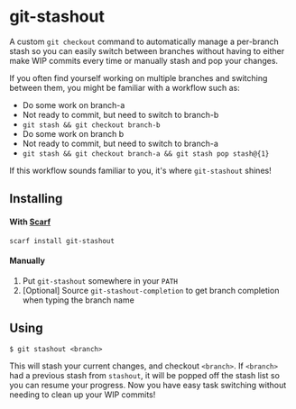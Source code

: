 # git-stashout

A custom `git checkout` command to automatically manage a per-branch stash so you
can easily switch between branches without having to either make WIP commits
every time or manually stash and pop your changes.

If you often find yourself working on multiple branches and switching between
them, you might be familiar with a workflow such as:

- Do some work on branch-a
- Not ready to commit, but need to switch to branch-b
- `git stash && git checkout branch-b`
- Do some work on branch b
- Not ready to commit, but need to switch to branch-a
- `git stash && git checkout branch-a && git stash pop stash@{1}`

If this workflow sounds familiar to you, it's where `git-stashout` shines!

## Installing

#### With [Scarf](https://scarf.sh/package/avi/git-stashout)

```shell
scarf install git-stashout
```

#### Manually

1. Put `git-stashout` somewhere in your `PATH`
2. [Optional] Source `git-stashout-completion` to get branch completion when
   typing the branch name

## Using

```shell
$ git stashout <branch>
```

This will stash your current changes, and checkout `<branch>`. If `<branch>` had
a previous stash from `stashout`, it will be popped off the stash list so you
can resume your progress. Now you have easy task switching without needing to clean up your WIP commits!
